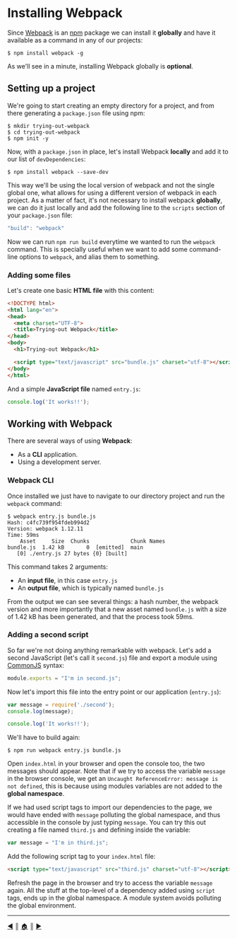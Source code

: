 # Installing Webpack
Since [Webpack][1] is an [npm][2] package we can install it **globally** and have it available as a command in any of our projects:

```
$ npm install webpack -g
```

As we'll see in a minute, installing Webpack globally is **optional**.

## Setting up a project
We're going to start creating an empty directory for a project, and from there generating a `package.json` file using npm:

```
$ mkdir trying-out-webpack
$ cd trying-out-webpack
$ npm init -y
```

Now, with a `package.json` in place, let's install Webpack **locally** and add it to our list of `devDependencies`:
```
$ npm install webpack --save-dev
```

This way we'll be using the local version of webpack and not the single global one, what allows for using a different version of webpack in each project. As a matter of fact, it's not necessary to install webpack **globally**, we can do it just locally and add the following line to the `scripts` section of your `package.json` file:
```js
"build": "webpack"
```

Now we can run `npm run build` everytime we wanted to run the `webpack` command. This is specially useful when we want to add some command-line options to `webpack`, and alias them to something.

### Adding some files
Let's create one basic **HTML file** with this content:

```html
<!DOCTYPE html>
<html lang="en">
<head>
  <meta charset="UTF-8">
  <title>Trying-out Webpack</title>
</head>
<body>
  <h1>Trying-out Webpack</h1>

  <script type="text/javascript" src="bundle.js" charset="utf-8"></script>
</body>
</html>
```

And a simple **JavaScript file** named `entry.js`:
```js
console.log('It works!!');
```

## Working with Webpack
There are several ways of using **Webpack**:

* As a **CLI** application.
* Using a development server.

### Webpack CLI
Once installed we just have to navigate to our directory project and run the `webpack` command:
```
$ webpack entry.js bundle.js
Hash: c4fc739f954fdeb994d2
Version: webpack 1.12.11
Time: 59ms
    Asset     Size  Chunks             Chunk Names
bundle.js  1.42 kB       0  [emitted]  main
   [0] ./entry.js 27 bytes {0} [built]
```

This command takes 2 arguments:

* An **input file**, in this case `entry.js`
* An **output file**, which is typically named `bundle.js`

From the output we can see several things: a hash number, the webpack version and more importantly that a new asset named `bundle.js` with a size of 1.42 kB has been generated, and that the process took 59ms.

### Adding a second script
So far we're not doing anything remarkable with webpack. Let's add a second JavaScript (let's call it `second.js`) file and export a module using [CommonJS][3] syntax:

```js
module.exports = "I'm in second.js";
```

Now let's import this file into the entry point or our application (`entry.js`):

```js
var message = require('./second');
console.log(message);

console.log('It works!!');
```

We'll have to build again:
```
$ npm run webpack entry.js bundle.js
```

Open `index.html` in your browser and open the console too, the two messages should appear. Note that if we try to access the variable `message` in the browser console, we get an `Uncaught ReferenceError: message is not defined`, this is because using modules variables are not added to the **global namespace**.

If we had used script tags to import our dependencies to the page, we would have ended with `message` polluting the global namespace, and thus accessible in the console by just typing `message`. You can try this out creating a file named `third.js` and defining inside the variable:

```js
var message = "I'm in third.js";
```

Add the following script tag to your `index.html` file:
```html
<script type="text/javascript" src="third.js" charset="utf-8"></script>
```

Refresh the page in the browser and try to access the variable `message` again. All the stuff at the top-level of a dependency added using `script` tags, ends up in the global namespace. A module system avoids polluting the global environment.

---
[:arrow_backward:][back] ║ [:house:][home] ║ [:arrow_forward:][next]

<!-- navigation -->
[home]: ../README.md
[back]: what-is.md
[next]: using.md


<!-- links -->
[1]: http://webpack.github.io/
[2]: https://github.com/npm/npm
[3]: http://www.commonjs.org/
